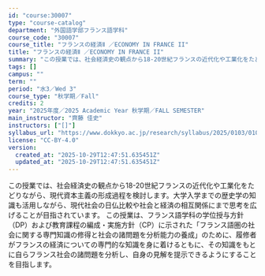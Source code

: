 ```yaml
---
id: "course:30007"
type: "course-catalog"
department: "外国語学部フランス語学科"
course_code: "30007"
course_title: "フランスの経済Ⅱ ／ECONOMY IN FRANCE II"
title: "フランスの経済Ⅱ ／ECONOMY IN FRANCE II"
summary: "この授業では、社会経済史の観点から18-20世紀フランスの近代化や工業化をたどりながら、現代資本主義の形成過程を検討します。大学入学までの歴史学の知識も活用しながら、現代社会の日仏比較や社会と経済の相互関係にまで思考を広げることが目指されて…"
tags: []
campus: ""
term: ""
period: "水3／Wed 3"
course_type: "秋学期／Fall"
credits: 2
year: "2025年度／2025 Academic Year 秋学期／FALL SEMESTER"
main_instructor: "齊藤 佳史"
instructors: ["[]"]
syllabus_url: "https://www.dokkyo.ac.jp/research/syllabus/2025/0103/0103_30007_ja_JP.html"
license: "CC-BY-4.0"
version:
  created_at: "2025-10-29T12:47:51.635451Z"
  updated_at: "2025-10-29T12:47:51.635451Z"
---
```

この授業では、社会経済史の観点から18-20世紀フランスの近代化や工業化をたどりながら、現代資本主義の形成過程を検討します。大学入学までの歴史学の知識も活用しながら、現代社会の日仏比較や社会と経済の相互関係にまで思考を広げることが目指されています。 この授業は、フランス語学科の学位授与方針（DP）および教育課程の編成・実施方針（CP）に示された「フランス語圏の社会に関する専門知識の修得と社会の諸問題を分析能力の養成」のために、履修者がフランスの経済についての専門的な知識を身に着けるともに、その知識をもとに自らフランス社会の諸問題を分析し、自身の見解を提示できるようにすることを目指します。
